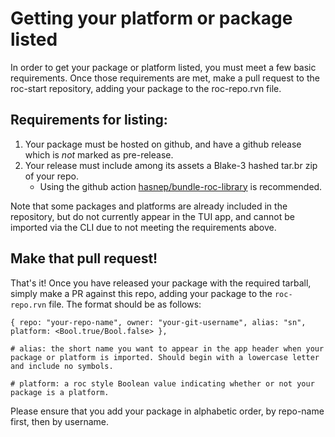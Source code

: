 # Getting your platform or package listed

In order to get your package or platform listed, you must meet a few basic requirements. Once those requirements are met, make a pull request to the roc-start repository, adding your package to the roc-repo.rvn file.

## Requirements for listing:
1) Your package must be hosted on github, and have a github release which is *not* marked as pre-release.
2) Your release must include among its assets a Blake-3 hashed tar.br zip of your repo.
    - Using the github action [hasnep/bundle-roc-library](https://github.com/hasnep/bundle-roc-library) is recommended.

Note that some packages and platforms are already included in the repository, but do not currently appear in the TUI app, and cannot be imported via the CLI due to not meeting the requirements above.

## Make that pull request!
That's it! Once you have released your package with the required tarball, simply make a PR against this repo, adding your package to the `roc-repo.rvn` file. The format should be as follows:

```roc
{ repo: "your-repo-name", owner: "your-git-username", alias: "sn", platform: <Bool.true/Bool.false> },

# alias: the short name you want to appear in the app header when your package or platform is imported. Should begin with a lowercase letter and include no symbols.

# platform: a roc style Boolean value indicating whether or not your package is a platform.
```

Please ensure that you add your package in alphabetic order, by repo-name first, then by username.